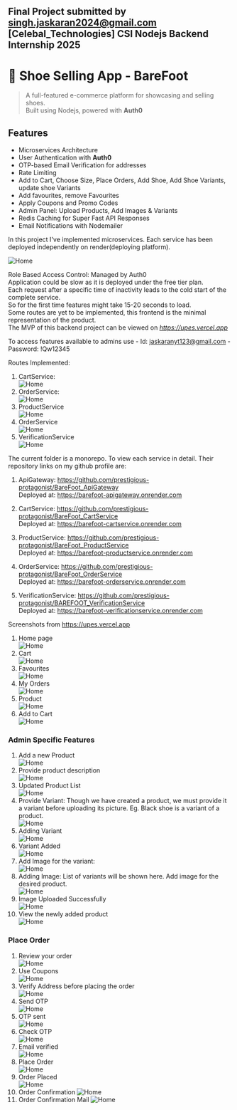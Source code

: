 ## Final Project submitted by singh.jaskaran2024@gmail.com [Celebal_Technologies] CSI Nodejs Backend Internship 2025

# 👟 Shoe Selling App - BareFoot

> A full-featured e-commerce platform for showcasing and selling shoes.  
> Built using Nodejs, powered with **Auth0**

## Features

- Microservices Architecture
- User Authentication with **Auth0**
- OTP-based Email Verification for addresses
- Rate Limiting
- Add to Cart, Choose Size, Place Orders, Add Shoe, Add Shoe Variants, update shoe Variants
- Add favourites, remove Favourites
- Apply Coupons and Promo Codes
- Admin Panel: Upload Products, Add Images & Variants
- Redis Caching for Super Fast API Responses
- Email Notifications with Nodemailer

In this project I've implemented microservices. Each service has been deployed independently on render(deploying platform).

![Home](./assets/image01.png)

Role Based Access Control: Managed by Auth0 </br>
Application could be slow as it is deployed under the free tier plan. <br/>
Each request after a specific time of inactivity leads to the cold start of the complete service. <br/>
So for the first time features might take 15-20 seconds to load. <br/>
Some routes are yet to be implemented, this frontend is the minimal representation of the product. </br>
The MVP of this backend project can be viewed on <i>https://upes.vercel.app</i>

To access features available to admins use - Id: jaskaranyt123@gmail.com - Password: !Qw12345

Routes Implemented:

1. CartService:</br>
   ![Home](./assets/image02.png)
2. OrderService:</br>
   ![Home](./assets/image03.png)
3. ProductService</br>
   ![Home](./assets/image03.png)
4. OrderService</br>
   ![Home](./assets/image04.png)
5. VerificationService</br>
   ![Home](./assets/image05.png)

The current folder is a monorepo. To view each service in detail. Their repository links on my github profile are:

1. ApiGateway: https://github.com/prestigious-protagonist/BareFoot_ApiGateway </br>
   Deployed at: https://barefoot-apigateway.onrender.com</br>

2. CartService: https://github.com/prestigious-protagonist/BareFoot_CartService</br>
   Deployed at: https://barefoot-cartservice.onrender.com</br>

3. ProductService: https://github.com/prestigious-protagonist/BareFoot_ProductService</br>
   Deployed at: https://barefoot-productservice.onrender.com</br>

4. OrderService: https://github.com/prestigious-protagonist/BareFoot_OrderService</br>
   Deployed at: https://barefoot-orderservice.onrender.com</br>

5. VerificationService: https://github.com/prestigious-protagonist/BAREFOOT_VerificationService</br>
   Deployed at: https://barefoot-verificationservice.onrender.com
   </br>

Screenshots from https://upes.vercel.app

1. Home page</br>
   ![Home](./assets/home.png)</br>
2. Cart</br>
   ![Home](./assets/cart.png)</br>
3. Favourites</br>
   ![Home](./assets/favourites.png)</br>
4. My Orders</br>
   ![Home](./assets/orders.png)</br>
5. Product</br>
   ![Home](./assets/product.png)</br>
6. Add to Cart</br>
   ![Home](./assets/Add2Cart.png)</br>

### Admin Specific Features

1. Add a new Product</br>
   ![Home](./assets/AddnewProduct.png)</br>
2. Provide product description</br>
   ![Home](./assets/AddProd1.png)</br>
3. Updated Product List</br>
   ![Home](./assets/Addprod2.png)</br>
4. Provide Variant: Though we have created a product, we must provide it a variant before uploading its picture. Eg. Black shoe is a variant of a product.</br>
   ![Home](./assets/options.png)</br>
5. Adding Variant</br>
   ![Home](./assets/addVariant.png)</br>
6. Variant Added</br>
   ![Home](./assets/VariantAdded.png)</br>
7. Add Image for the variant:</br>
   ![Home](./assets/options.png)</br>
8. Adding Image: List of variants will be shown here. Add image for the desired product.</br>
   ![Home](./assets/imageUpload1.png)</br>
9. Image Uploaded Successfully</br>
   ![Home](./assets/image2.png)</br>
10. View the newly added product</br>
    ![Home](./assets/newProd.png)</br>

### Place Order

1. Review your order</br>
   ![Home](./assets/reviewOrder.png)</br>
2. Use Coupons</br>
   ![Home](./assets/coupon.png)</br>
3. Verify Address before placing the order</br>
   ![Home](./assets/verifyAdd.png)</br>
4. Send OTP</br>
   ![Home](./assets/sendOtp.png)</br>
5. OTP sent</br>
   ![Home](./assets/OTPSENT.png)</br>
6. Check OTP</br>
   ![Home](./assets/email.png)</br>
7. Email verified</br>
   ![Home](./assets/verified.png)</br>
8. Place Order </br>
   ![Home](./assets/place.png)</br>
9. Order Placed </br>
   ![Home](./assets/placedOrder.png)</br>
10. Order Confirmation
    ![Home](./assets/OrderConfirmation.png)</br>
11. Order Confirmation Mail
    ![Home](./assets/delMail.png)</br>
